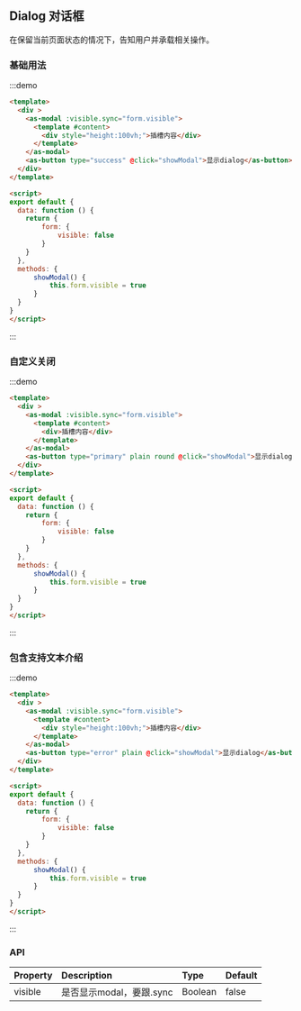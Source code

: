 ## Dialog 对话框

在保留当前页面状态的情况下，告知用户并承载相关操作。

### 基础用法

:::demo

```html
<template>
  <div >
    <as-modal :visible.sync="form.visible">
      <template #content>
        <div style="height:100vh;">插槽内容</div>
      </template>
    </as-modal>
    <as-button type="success" @click="showModal">显示dialog</as-button>
  </div>
</template>

<script>
export default {
  data: function () {
    return {
        form: {
            visible: false
        }
    }
  },
  methods: {
      showModal() {
          this.form.visible = true
      }
  }
}
</script>

```

:::

### 自定义关闭

:::demo

```html
<template>
  <div >
    <as-modal :visible.sync="form.visible">
      <template #content>
        <div>插槽内容</div>
      </template>
    </as-modal>
    <as-button type="primary" plain round @click="showModal">显示dialog</as-button>
  </div>
</template>

<script>
export default {
  data: function () {
    return {
        form: {
            visible: false
        }
    }
  },
  methods: {
      showModal() {
          this.form.visible = true
      }
  }
}
</script>

```

:::

### 包含支持文本介绍

:::demo

```html
<template>
  <div >
    <as-modal :visible.sync="form.visible">
      <template #content>
        <div style="height:100vh;">插槽内容</div>
      </template>
    </as-modal>
    <as-button type="error" plain @click="showModal">显示dialog</as-button>
  </div>
</template>

<script>
export default {
  data: function () {
    return {
        form: {
            visible: false
        }
    }
  },
  methods: {
      showModal() {
          this.form.visible = true
      }
  }
}
</script>

```

:::

### API

| Property | Description | Type | Default |
| :--- | :--- | :--- | :--- |
| visible | 是否显示modal，要跟.sync | Boolean | false |
